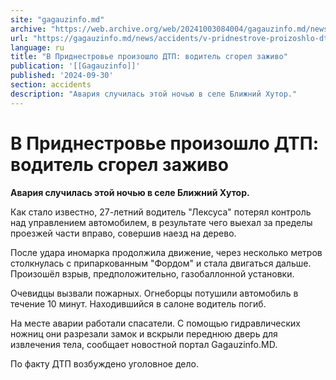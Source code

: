 ```yaml
---
site: "gagauzinfo.md"
archive: "https://web.archive.org/web/20241003084004/gagauzinfo.md/news/accidents/v-pridnestrove-proizoshlo-dtp-voditel-sgorel-zazhivo"
url: "https://gagauzinfo.md/news/accidents/v-pridnestrove-proizoshlo-dtp-voditel-sgorel-zazhivo"
language: ru
title: "В Приднестровье произошло ДТП: водитель сгорел заживо"
publication: '[[Gagauzinfo]]'
published: '2024-09-30'
section: accidents
description: "Авария случилась этой ночью в селе Ближний Хутор."
---
```


# В Приднестровье произошло ДТП: водитель сгорел заживо

**Авария случилась этой ночью в селе Ближний Хутор.**

Как стало известно, 27-летний водитель "Лексуса" потерял контроль над управлением автомобилем, в результате чего выехал за пределы проезжей части вправо, совершив наезд на дерево.

После удара иномарка продолжила движение, через несколько метров столкнулась с припаркованным "Фордом" и стала двигаться дальше. Произошёл взрыв, предположительно, газобаллонной установки.

Очевидцы вызвали пожарных. Огнеборцы потушили автомобиль в течение 10 минут. Находившийся в салоне водитель погиб.

На месте аварии работали спасатели. С помощью гидравлических ножниц они разрезали замок и вскрыли переднюю дверь для извлечения тела, сообщает новостной портал Gagauzinfo.MD.

По факту ДТП возбуждено уголовное дело.